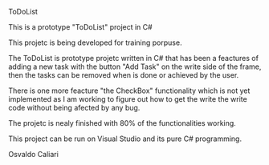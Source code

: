 ToDoList

This is a prototype "ToDoList" project in C#

This projetc is being developed for training porpuse.

The ToDoList is prototype projetc written in C# that has been a feactures of adding a new task with the button "Add Task" on the write side of the frame, then the tasks can be removed when is done or achieved by the user.

There is one more feacture "the CheckBox" functionality which is not yet implemented as I am working to figure out how to get the write the write code without being afected by any bug.

The projetc is nealy finished with 80% of the functionalities working.

This project can be run on Visual Studio and its pure C# programming.

Osvaldo Caliari
